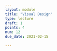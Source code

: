 ```yaml
---
layout: module
title: "Visual Design"
type: lecture
draft: 1
points: 4
num: 12
due_date: 2021-02-15

---
```

